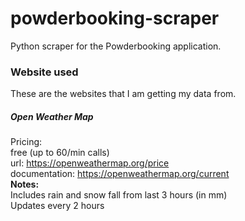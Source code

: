 # powderbooking-scraper
Python scraper for the Powderbooking application.


### Website used

These are the websites that I am getting my data from.

##### Open Weather Map

Pricing:   
free (up to 60/min calls)   
url: https://openweathermap.org/price    
documentation: https://openweathermap.org/current    
**Notes:**   
Includes rain and snow fall from last 3 hours (in mm)   
Updates every 2 hours
   
   